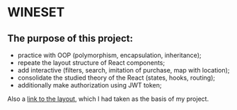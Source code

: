 # WINESET
## The purpose of this project:
- practice with OOP (polymorphism, encapsulation, inheritance);
- repeate the layout structure of React components;
- add interactive (filters, search, imitation of purchase, map with location);
- consolidate the studied theory of the React (states, hooks, routing);
- additionally make authorization using JWT token;

Also a [link to the layout](https://www.figma.com/file/ESg7icZQv5cdTJ9GGtu8cB/wineset), which I had taken as the basis of my project.
